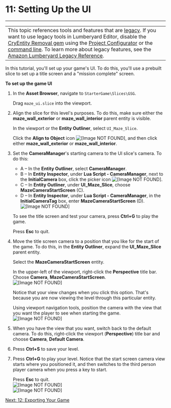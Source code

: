 # 11: Setting Up the UI<a name="ui"></a>


****  

|  | 
| --- |
| This topic references tools and features that are [legacy](http://docs.aws.amazon.com/lumberyard/latest/userguide/ly-glos-chap.html#legacy)\. If you want to use legacy tools in Lumberyard Editor, disable the [CryEntity Removal gem](http://docs.aws.amazon.com/lumberyard/latest/userguide/gems-system-cryentity-removal-gem.html) using the [Project Configurator](http://docs.aws.amazon.com/lumberyard/latest/userguide/configurator-intro.html) or the [command line](http://docs.aws.amazon.com/lumberyard/latest/userguide/lmbr-exe.html)\. To learn more about legacy features, see the [Amazon Lumberyard Legacy Reference](http://docs.aws.amazon.com/lumberyard/latest/legacyreference/)\. | 

In this tutorial, you'll set up your game's UI\. To do this, you'll use a prebuilt slice to set up a title screen and a "mission complete" screen\.

**To set up the game UI**

1. In the **Asset Browser**, navigate to `StarterGame\Slices\GSG`\.

   Drag `maze_ui.slice` into the viewport\.

1. Align the slice for this level's purposes\. To do this, make sure either the **maze\_wall\_exterior** or **maze\_wall\_interior** parent entity is visible\.

   In the viewport or the **Entity Outliner**, select `UI_Maze_Slice`\.

   Click the **Align to Object** icon ![\[Image NOT FOUND\]](http://docs.aws.amazon.com/lumberyard/latest/gettingstartedguide/images/align-to-object.png), and then click either **maze\_wall\_exterior** or **maze\_wall\_interior**\.

1. Set the **CameraManager**'s starting camera to the UI slice's camera\. To do this:
   + A – In the **Entity Outliner**, select **CameraManager**\.
   + B – In **Entity Inspector**, under **Lua Script \- CameraManager**, next to the **InitialCamera** box, click the picker icon ![\[Image NOT FOUND\]](http://docs.aws.amazon.com/lumberyard/latest/gettingstartedguide/images/picker.png)\.
   + C – In **Entity Outliner**, under **UI\_Maze\_Slice**, choose **MazeCameraStartScreen** \(C\)\.
   + D – In **Entity Inspector**, under **Lua Script \- CameraManager**, in the **InitialCameraTag** box, enter **MazeCameraStartScreen** \(D\)\.  
![\[Image NOT FOUND\]](http://docs.aws.amazon.com/lumberyard/latest/gettingstartedguide/images/exporting-maze-camera-start.png)

   To see the title screen and test your camera, press **Ctrl\+G** to play the game\.

   Press **Esc** to quit\.

1. Move the title screen camera to a position that you like for the start of the game\. To do this, in the **Entity Outliner**, expand the **UI\_Maze\_Slice** parent entity\.

   Select the **MazeCameraStartScreen** entity\.

   In the upper-left of the viewport, right\-click the **Perspective** title bar\. Choose **Camera**, **MazeCameraStartScreen**\.  
![\[Image NOT FOUND\]](http://docs.aws.amazon.com/lumberyard/latest/gettingstartedguide/images/exporting-mazecamera.png)

   Notice that your view changes when you click this option\. That's because you are now viewing the level through this particular entity\.

   Using viewport navigation tools, position the camera with the view that you want the player to see when starting the game\.  
![\[Image NOT FOUND\]](http://docs.aws.amazon.com/lumberyard/latest/gettingstartedguide/images/exporting-entity.png)

1. When you have the view that you want, switch back to the default camera\. To do this, right\-click the viewport \(**Perspective**\) title bar and choose **Camera**, **Default Camera**\.

1. Press **Ctrl\+S** to save your level\.

1. Press **Ctrl\+G** to play your level\. Notice that the start screen camera view starts where you positioned it, and then switches to the third person player camera when you press a key to start\.

   Press **Esc** to quit\.  
![\[Image NOT FOUND\]](http://docs.aws.amazon.com/lumberyard/latest/gettingstartedguide/images/ui-runner.png)  
![\[Image NOT FOUND\]](http://docs.aws.amazon.com/lumberyard/latest/gettingstartedguide/images/ui-complete.png)

[Next: 12: Exporting Your Game](exporting.md)